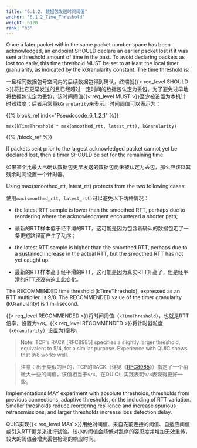 ```yaml
---
title: "6.1.2. 数据包发送时间阈值"
anchor: "6.1.2_Time_Threshold"
weight: 6120
rank: "h3"
---
```


Once a later packet within the same packet number space has been acknowledged, an endpoint SHOULD declare an earlier packet lost if it was sent a threshold amount of time in the past. To avoid declaring packets as lost too early, this time threshold MUST be set to at least the local timer granularity, as indicated by the kGranularity constant. The time threshold is:

一旦相同数据包号空间内的后续数据包得到确认，终端就{{< req_level SHOULD >}}将比它更早发送的且已经超过一定时间的数据包认定为丢包。为了避免过早地将数据包认定为丢包，该时间阈值{{< req_level MUST >}}至少被设置为本机计时器粒度；后者用常量`kGranularity`来表示。时间阈值可以表示为：

{{% block_ref
indx="Pseudocode_6_1_2_1" %}}

```
max(kTimeThreshold * max(smoothed_rtt, latest_rtt), kGranularity)
```

{{% /block_ref %}}

If packets sent prior to the largest acknowledged packet cannot yet be declared lost, then a timer SHOULD be set for the remaining time.

如果某个比最大已确认数据包更早发送的数据包尚未被认定为丢包，那么应该以其残余时间设置一个计时器。

Using max(smoothed_rtt, latest_rtt) protects from the two following cases:

使用`max(smoothed_rtt, latest_rtt)`可以避免以下两种情况：

* the latest RTT sample is lower than the smoothed RTT, perhaps due to reordering where the acknowledgment encountered a shorter path;

* 最新的RTT样本低于经平滑的RTT，这可能是因为包含着确认的数据包走了一条更短路径而产生了乱序；

* the latest RTT sample is higher than the smoothed RTT, perhaps due to a sustained increase in the actual RTT, but the smoothed RTT has not yet caught up.

* 最新的RTT样本高于经平滑的RTT，这可能是因为真实RTT升高了，但是经平滑的RTT还没有追上此变化。

The RECOMMENDED time threshold (kTimeThreshold), expressed as an RTT multiplier, is 9/8. The RECOMMENDED value of the timer granularity (kGranularity) is 1 millisecond.

{{< req_level RECOMMENDED >}}将时间阈值（`kTimeThreshold`），也就是RTT倍率，设置为`9/8`。{{< req_level RECOMMENDED >}}将计时器粒度（`kGranularity`）设置为1毫秒。

> Note: TCP's RACK [RFC8985] specifies a slightly larger threshold, equivalent to 5/4, for a similar purpose. Experience with QUIC shows that 9/8 works well.

> 注意：出于类似的目的，TCP的RACK（详见《[RFC8985]()》）指定了一个稍微大一些的阈值，该值相当于`5/4`。在QUIC中实践表明`9/8`表现得更好一些。

Implementations MAY experiment with absolute thresholds, thresholds from previous connections, adaptive thresholds, or the including of RTT variation. Smaller thresholds reduce reordering resilience and increase spurious retransmissions, and larger thresholds increase loss detection delay.

QUIC实现{{< req_level MAY >}}用绝对阈值、来自先前连接的阈值、自适应阈值或引入RTT偏差来进行试验。较小的阈值会降低对乱序的容忍度并增加无效重传，较大的阈值会增大丢包检测的响应时间。
